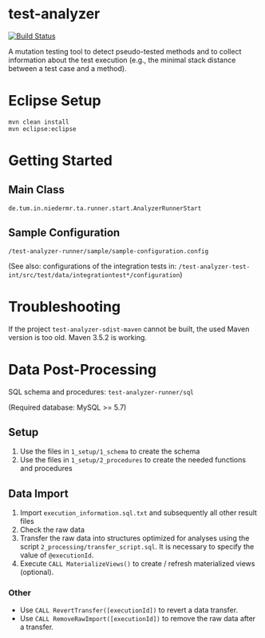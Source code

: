 # test-analyzer

[![Build Status](https://travis-ci.org/cqse/test-analyzer.svg?branch=master)](https://travis-ci.org/cqse/test-analyzer)

A mutation testing tool to detect pseudo-tested methods and to collect information about the test execution (e.g., the minimal stack distance between a test case and a method).

# Eclipse Setup

```
mvn clean install
mvn eclipse:eclipse
```

# Getting Started

## Main Class
`de.tum.in.niedermr.ta.runner.start.AnalyzerRunnerStart`

## Sample Configuration
`/test-analyzer-runner/sample/sample-configuration.config`

(See also: configurations of the integration tests in: `/test-analyzer-test-int/src/test/data/integrationtest*/configuration`)

# Troubleshooting
If the project `test-analyzer-sdist-maven` cannot be built, the used Maven version is too old. Maven 3.5.2 is working.

# Data Post-Processing
SQL schema and procedures: `test-analyzer-runner/sql`

(Required database: MySQL >= 5.7)

## Setup
1. Use the files in `1_setup/1_schema` to create the schema
2. Use the files in `1_setup/2_procedures` to create the needed functions and procedures

## Data Import
1. Import `execution_information.sql.txt` and subsequently all other result files
2. Check the raw data
3. Transfer the raw data into structures optimized for analyses using the script `2_processing/transfer_script.sql`. It is necessary to specify the value of `@executionId`.
4. Execute `CALL MaterializeViews()` to create / refresh materialized views (optional).

### Other
* Use `CALL RevertTransfer([executionId])` to revert a data transfer.
* Use `CALL RemoveRawImport([executionId])` to remove the raw data after a transfer.